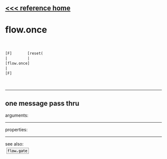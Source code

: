 [<<< reference home](ceammc_lib.md)
---

# flow.once

```


[F]       [reset(
|         |
[flow.once]
|
[F]

            
```
---
one message pass thru
---
arguments:


---
properties:


---
see also:<br>
[![flow.gate](img/object_flow.gate.png)](flow.gate.md)
